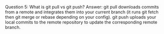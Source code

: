 Question 5: What is git pull vs git push?
Answer: git pull downloads commits from a remote and integrates them into your current branch (it runs git fetch then git merge or rebase depending on your config). git push uploads your local commits to the remote repository to update the corresponding remote branch.